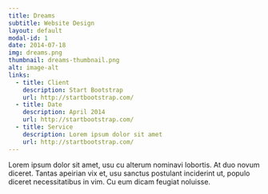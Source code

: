 ```yaml
---
title: Dreams
subtitle: Website Design
layout: default
modal-id: 1
date: 2014-07-18
img: dreams.png
thumbnail: dreams-thumbnail.png
alt: image-alt
links:
  - title: Client
    description: Start Bootstrap
    url: http://startbootstrap.com/
  - title: Date
    description: April 2014
    url: http://startbootstrap.com/
  - title: Service
    description: Lorem ipsum dolor sit amet
    url: http://startbootstrap.com/
---
```

Lorem ipsum dolor sit amet, usu cu alterum nominavi lobortis. At duo novum diceret. Tantas apeirian vix et, usu sanctus postulant inciderint ut, populo diceret necessitatibus in vim. Cu eum dicam feugiat noluisse.
